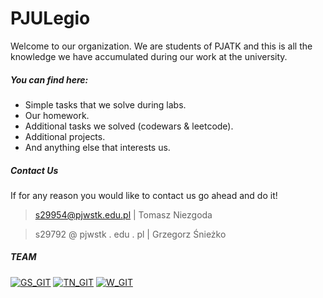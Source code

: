 # PJULegio
Welcome to our organization. We are students of PJATK and this is all the knowledge we have accumulated during our work at the university. 

##### You can find here: 
 - Simple tasks that we solve during labs.
 - Our homework.
 - Additional tasks we solved (codewars & leetcode). 
 - Additional projects.
 - And anything else that interests us.
 
##### Contact Us

If for any reason you would like to contact us go ahead and do it! 
> s29954@pjwstk.edu.pl  | Tomasz Niezgoda

> s29792 @ pjwstk . edu . pl  | Grzegorz Śnieżko


##### TEAM 
[![GS_GIT](https://avatars.githubusercontent.com/u/49124909?s=64&v=4)](https://github.com/grzeg2010) [![TN_GIT](https://avatars.githubusercontent.com/u/118614373?s=64&v=4)](https://github.com/Keios01) [![W_GIT](https://avatars.githubusercontent.com/u/124511877?v=4)](https://github.com/g-host2)
